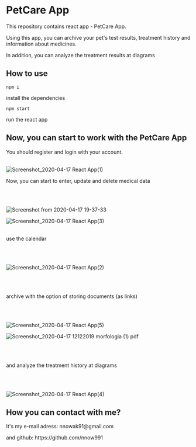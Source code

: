 <h1>PetCare App</h1>
<p> This repository contains react app - PetCare App.</p>
  <p>Using this app, you can archive your pet's test results, treatment history and information about medicines.<p>
    <p>In addition, you can analyze the treatment results at diagrams</p>
    
<h2> How to use</h2>

```npm i``` <p> install the dependencies</p>
```npm start```<p> run the react app<p/>
    
  
 <h2> Now, you can start to work with the PetCare App</h2>
 You should register and login with your account.<br/>
 <br/>
 
![Screenshot_2020-04-17 React App(1)](https://user-images.githubusercontent.com/52631841/79597279-46fa6280-80e2-11ea-8651-69a3ac978c75.png)


<p>Now, you can start to enter, update and delete medical data</p><br/><br/>
 
![Screenshot from 2020-04-17 19-37-33](https://user-images.githubusercontent.com/52631841/79597849-4a421e00-80e3-11ea-9bb5-d63906665087.png)
 
![Screenshot_2020-04-17 React App(3)](https://user-images.githubusercontent.com/52631841/79597566-cc7e1280-80e2-11ea-8cd3-25db0a6f270a.png)
<br/>
<br/>
<p> use the calendar</p><br/><br/>

![Screenshot_2020-04-17 React App(2)](https://user-images.githubusercontent.com/52631841/79598019-8aa19c00-80e3-11ea-9630-ae97a4ad17ed.png)

<br/>
<br/>
<p> archive with the option of storing documents (as links) </p><br/><br/>

  ![Screenshot_2020-04-17 React App(5)](https://user-images.githubusercontent.com/52631841/79598664-a5284500-80e4-11ea-9e70-e4f92b4bba91.png)
  
  ![Screenshot_2020-04-17 12122019 morfologia (1) pdf](https://user-images.githubusercontent.com/52631841/79598706-b2ddca80-80e4-11ea-990a-14a17ec99a61.png)
  
<br/>
<br/>
<p> and analyze the treatment history at diagrams</p><br/><br/>
  
 
![Screenshot_2020-04-17 React App(4)](https://user-images.githubusercontent.com/52631841/79598233-dce2bd00-80e3-11ea-912d-f547eb8049bd.png)

 <h2> How you can contact with me?</h2>
<p> It's my e-mail adress: nnowak91@gmail.com</p>
<p> and github: https://github.com/nnow991 </p>
